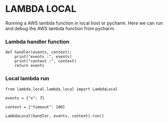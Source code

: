 # LAMBDA LOCAL 

Running a AWS lambda function in local host or pycharm. 
Here we can run and debug the AWS lambda function from pycharm. 


### Lambda handler function 

```
def handler(events, context):
    print("events :", events)
    print("context :", context)
    return events
```

### Local lambda run 
```
from lambda_local.lambda_local import LambdaLocal

events = {"x": 7}

context = {"timeout": 100}

LambdaLocal(handler, events, context).run()

```
